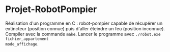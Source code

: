 # Projet-RobotPompier

Réalisation d'un programme en C : robot-pompier capable de récupérer un extincteur (position connue) puis d'aller éteindre un feu (position inconnue).
Compiler avec la commande <code>make</code>. Lancer le programme avec <code>./robot.exe fichier_appartement mode_affichage</code>.
